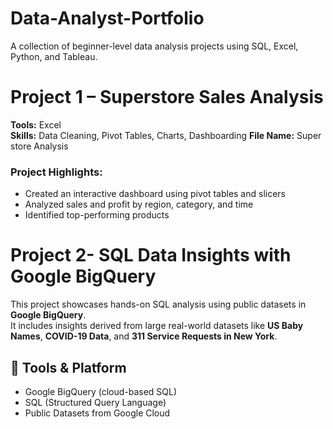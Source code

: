# Data-Analyst-Portfolio
A collection of beginner-level data analysis projects using SQL, Excel, Python, and Tableau.

# Project 1 – Superstore Sales Analysis

**Tools:** Excel  
**Skills:** Data Cleaning, Pivot Tables, Charts, Dashboarding
**File Name:** Super store Analysis

### Project Highlights:
- Created an interactive dashboard using pivot tables and slicers
- Analyzed sales and profit by region, category, and time
- Identified top-performing products

# Project 2- SQL Data Insights with Google BigQuery

This project showcases hands-on SQL analysis using public datasets in **Google BigQuery**.  
It includes insights derived from large real-world datasets like **US Baby Names**, **COVID-19 Data**, and **311 Service Requests in New York**.

## 🔧 Tools & Platform
- Google BigQuery (cloud-based SQL)
- SQL (Structured Query Language)
- Public Datasets from Google Cloud
